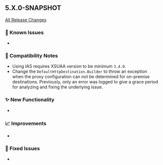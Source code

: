 ## 5.X.0-SNAPSHOT

[All Release Changes](https://github.com/SAP/cloud-sdk-java/releases)

### 🚧 Known Issues

- 

### 🔧 Compatibility Notes

- Using IAS requires XSUAA version to be minimum `3.4.0`.
- Change the `DefaultHttpDestination.Builder` to throw an exception when the proxy configuration can not be determined for on-premise destinations.
  Previously, only an error was logged to give a grace period for analyzing and fixing the underlying issue.

### ✨ New Functionality

- 

### 📈 Improvements

- 

### 🐛 Fixed Issues

- 
